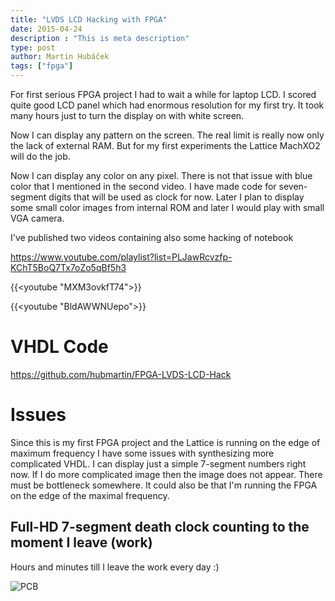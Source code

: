 ```yaml
---
title: "LVDS LCD Hacking with FPGA"
date: 2015-04-24
description : "This is meta description"
type: post
author: Martin Hubáček
tags: ["fpga"]
---
```


For first serious FPGA project I had to wait a while for laptop LCD. I scored quite good LCD panel which had enormous resolution for my first try. It took many hours just to turn the display on with white screen.

<!--more-->

Now I can display any pattern on the screen. The real limit is really now only the lack of external RAM. But for my first experiments the Lattice MachXO2 will do the job.

Now I can display any color on any pixel. There is not that issue with blue color that I mentioned in the second video. I have made code for seven-segment digits that will be used as clock for now. Later I plan to display some small color images from internal ROM and later I would play with small VGA camera.

I've published two videos containing also some hacking of notebook

https://www.youtube.com/playlist?list=PLJawRcvzfp-KChT5BoQ7Tx7oZo5qBf5h3

{{<youtube "MXM3ovkfT74">}}

{{<youtube "BldAWWNUepo">}}

# VHDL Code

https://github.com/hubmartin/FPGA-LVDS-LCD-Hack

# Issues

Since this is my first FPGA project and the Lattice is running on the edge of maximum frequency I have some issues with synthesizing more complicated VHDL. I can display just a simple 7-segment numbers right now. If I do more complicated image then the image does not appear. There must be bottleneck somewhere. It could also be that I'm running the FPGA on the edge of the maximal frequency.

## Full-HD 7-segment death clock counting to the moment I leave (work)

Hours and minutes till I leave the work every day :)

![PCB](CH23oefXAAAbBBk.jpg)
